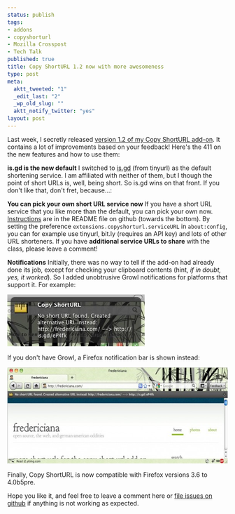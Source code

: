 ```yaml
--- 
status: publish
tags: 
- addons
- copyshorturl
- Mozilla Crosspost
- Tech Talk
published: true
title: Copy ShortURL 1.2 now with more awesomeness
type: post
meta: 
  aktt_tweeted: "1"
  _edit_last: "2"
  _wp_old_slug: ""
  aktt_notify_twitter: "yes"
layout: post
---
```

Last week, I secretly released <a href="https://addons.mozilla.org/en-US/firefox/addon/197224/">version 1.2 of my Copy ShortURL add-on</a>. It contains a lot of improvements based on your feedback! Here's the 411 on the new features and how to use them:

<strong>is.gd is the new default</strong>
I switched to <a href="http://is.gd">is.gd</a> (from tinyurl) as the default shortening service. I am affiliated with neither of them, but I though the point of short URLs is, well, being short. So is.gd wins on that front. If you don't like that, don't fret, because...:

<strong>You can pick your own short URL service now</strong>
If you have a short URL service that you like more than the default, you can pick your own now. <a href="http://github.com/fwenzel/copy-shorturl/blob/master/README.md">Instructions</a> are in the README file on github (towards the bottom). By setting the preference <code>extensions.copyshorturl.serviceURL</code> in <code>about:config</code>, you can for example use tinyurl, bit.ly (requires an API key) and lots of other URL shorteners. If you have <strong>additional service URLs to share</strong> with the class, please leave a comment!

<strong>Notifications</strong>
Initially, there was no way to tell if the add-on had already done its job, except for checking your clipboard contents (hint, <em>if in doubt, yes, it worked</em>). So I added unobtrusive Growl notifications for platforms that support it. For example:

<img src="/media/wp/2010/09/copyshorturl-growl.jpg" alt="" title="Copy ShortURL Growl Notification" width="314" height="118" class="aligncenter size-full wp-image-2942" />

If you don't have Growl, a Firefox notification bar is shown instead:

<img src="/media/wp/2010/09/copyshorturl-nogrowl-575x219.jpg" alt="" title="Copy ShortURL NoGrowl notification" width="575" height="219" class="aligncenter size-large wp-image-2945" />

Finally, Copy ShortURL is now compatible with Firefox versions 3.6 to 4.0b5pre.

Hope you like it, and feel free to leave a comment here or <a href="http://github.com/fwenzel/copy-shorturl/issues">file issues on github</a> if anything is not working as expected.
